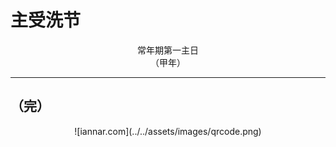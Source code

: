# 主受洗节

<div align="center">
常年期第一主日
</div>
<div align="center">
（甲年）
</div>

---

## （完）

<div align="center">
![iannar.com](../../assets/images/qrcode.png)
</div>
